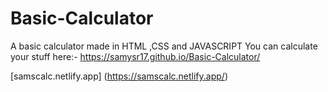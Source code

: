 # Basic-Calculator
A basic calculator made in HTML ,CSS and JAVASCRIPT
You can calculate your stuff here:-
https://samysr17.github.io/Basic-Calculator/

[samscalc.netlify.app]
(https://samscalc.netlify.app/)
